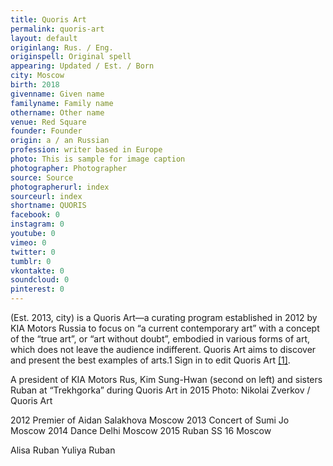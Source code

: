 ```yaml
---
title: Quoris Art
permalink: quoris-art
layout: default
originlang: Rus. / Eng.
originspell: Original spell
appearing: Updated / Est. / Born
city: Moscow
birth: 2018
givenname: Given name
familyname: Family name
othername: Other name
venue: Red Square
founder: Founder
origin: a / an Russian
profession: writer based in Europe
photo: This is sample for image caption
photographer: Photographer
source: Source
photographerurl: index
sourceurl: index
shortname: QUORIS
facebook: 0
instagram: 0
youtube: 0
vimeo: 0
twitter: 0
tumblr: 0
vkontakte: 0
soundcloud: 0
pinterest: 0
---
```


(Est. 2013, city) is a Quoris Art—a curating program established in 2012 by KIA Motors Russia to focus on “a current contemporary art” with a concept of the “true art”, or “art without doubt”, embodied in various forms of art, which does not leave the audience indifferent. Quoris Art aims to discover and present the best examples of arts.1 Sign in to edit Quoris Art <span id="a1">[\[1\]](#f1)</span>.

A president of KIA Motors Rus, Kim Sung-Hwan (second on left)
and sisters Ruban at “Trekhgorka” during Quoris Art in 2015
Photo: Nikolai Zverkov / Quoris Art

 2012 	Premier of Aidan Salakhova 	 Moscow
 2013	 Concert of Sumi Jo	 Moscow
 2014 	Dance Delhi 	 Moscow
 2015	 Ruban SS 16 	 Moscow

Alisa Ruban
Yuliya Ruban
